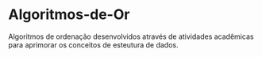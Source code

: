 # Algoritmos-de-Or
Algoritmos de ordenação desenvolvidos através
de atividades acadêmicas para aprimorar os
conceitos de esteutura de dados.
